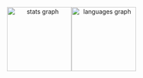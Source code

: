 
<div align="center" style="display: flex; justify-content: center;">
  <img src="https://github-readme-stats.vercel.app/api?username=Eduardo-Maia98&hide_title=false&hide_rank=false&show_icons=true&include_all_commits=true&count_private=true&disable_animations=false&theme=github_dark&hide_border=true" 
    height="150"
    alt="stats graph"  
    />
  <img src="https://github-readme-stats.vercel.app/api/top-langs?username=Eduardo-Maia98&hide_title=false&layout=compact&card_width=320&langs_count=5&theme=github_dark&hide_border=true" 
    height="150" 
    alt="languages graph"  
    />
</div>
